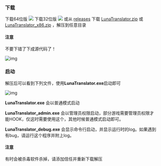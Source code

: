 ### 下载

下载64位版 <a href="https://github.com/HIllya51/LunaTranslator/releases/latest/download/LunaTranslator.zip" target="_blank"><img src="https://img.shields.io/badge/download_64bit-blue"/></a> 下载32位版 <a href="https://github.com/HIllya51/LunaTranslator/releases/latest/download/LunaTranslator_x86.zip" target="_blank"><img src="https://img.shields.io/badge/download_32bit-blue"/></a> 或从 <a  target="_blank" href="https://github.com/HIllya51/LunaTranslator/releases" target="_blank"> releases</a> 下载 <a href="https://github.com/HIllya51/LunaTranslator/releases/latest/download/LunaTranslator.zip" target="_blank">LunaTranslator.zip</a> 或 <a href="https://github.com/HIllya51/LunaTranslator/releases/latest/download/LunaTranslator_x86.zip" target="_blank">LunaTranslator_x86.zip</a> ，解压到任意目录

#### 注意

不要下错了下成源代码了！

![img](https://image.lunatranslator.org/zh/down.png)

### 启动

解压后可以看到下列文件，使用**LunaTranslator.exe**启动即可


![img](https://image.lunatranslator.org/zh/startup.png)


**LunaTranslator.exe** 会以普通模式启动 

**LunaTranslator_admin.exe** 会以管理员权限启动，部分游戏需要管理员权限才能HOOK，仅这时需要使用这个，其他时候普通模式启动即可。

**LunaTranslator_debug.exe** 会显示命令行启动，并显示运行时的log。如果遇到有bug，请运行这个程序并附上log。



#### 注意

有时会被杀毒软件杀掉，请添加信任并重新下载解压
